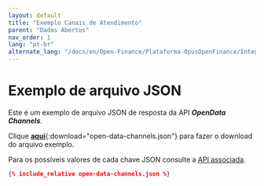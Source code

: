 ```yaml
---
layout: default
title: "Exemplo Canais de Atendimento"
parent: "Dados Abertos"
nav_order: 1
lang: "pt-br"
alternate_lang: "/docs/en/Open-Finance/Plataforma-OpusOpenFinance/Integração/apis-dados-abertos/DadosAbertos-Channels/"
---
```


# Exemplo de arquivo JSON

Este é um exemplo de arquivo JSON de resposta da API ***OpenData Channels***.

Clique [**aqui**](open-data-channels.json){:download="open-data-channels.json"} para fazer o download do arquivo exemplo.

Para os possíveis valores de cada chave JSON consulte a [API associada][Link-API].

```json
{% include_relative open-data-channels.json %}
```

[Link-API]: ../../../../swagger-ui/index.html?api=open-data-channels
